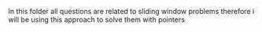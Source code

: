 In this folder all questions are related to sliding window problems therefore i will be using
this approach to solve them with pointers